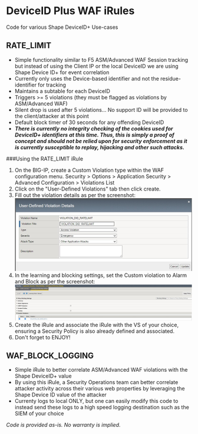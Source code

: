 # DeviceID Plus WAF iRules
Code for various Shape DeviceID+ Use-cases

## RATE_LIMIT
- Simple functionality similar to F5 ASM/Advanced WAF Session tracking but instead of using the Client IP or the local DeviceID we are using Shape Device ID+ for event correlation
- Currently only uses the Device-based identifier and not the residue-identifier for tracking
- Maintains a subtable for each DeviceID
- Triggers >= 5 violations (they must be flagged as violations by ASM/Advanced WAF)
- Silent drop is used after 5 violations... No support ID will be provided to the client/attacker at this point
- Default block timer of 30 seconds for any offending DeviceID
- ***There is currently no integrity checking of the cookies used for DeviceID+ identifiers at this time. Thus, this is simply a proof of concept and should not be relied upon for security enforcement as it is currently susceptible to replay, hijacking and other such attacks.***

###Using the RATE_LIMIT iRule
1. On the BIG-IP, create a Custom Violation type within the WAF configuration menu. Security > Options > Application Security > Advanced Configuration > Violations List
2. Click on the "User-Defined Violations" tab then click create.
3. Fill out the violation details as per the screenshot:
![Screenshot](UD_violation_details.jpg)
4. In the learning and blocking settings, set the Custom violation to Alarm and Block as per the screenshot:
![Screenshot](UD_violation_alarmblock.jpg)
5. Create the iRule and associate the iRule with the VS of your choice, ensuring a Security Policy is also already defined and associated.
6. Don't forget to ENJOY!


## WAF_BLOCK_LOGGING
- Simple iRule to better correlate ASM/Advanced WAF violations with the Shape DeviceID+ value
- By using this iRule, a Security Operations team can better correlate attacker activity across their various web properties by leveraging the Shape Device ID value of the attacker
- Currenty logs to local ONLY, but one can easily modify this code to instead send these logs to a high speed logging destination such as the SIEM of your choice


*Code is provided as-is. No warranty is implied.*
